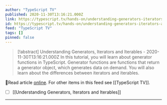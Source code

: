 ```yaml
---
author: "TypeScript TV"
published: 2020-11-30T13:16:21.000Z
link: https://typescript.tv/hands-on/understanding-generators-iterators-and-iterables/
id: https://typescript.tv/hands-on/understanding-generators-iterators-and-iterables/
feed: "TypeScript TV"
tags: []
pinned: false
---
```

> [!abstract] Understanding Generators, Iterators and Iterables - 2020-11-30T13:16:21.000Z
> In this tutorial, you will learn about generator functions in TypeScript. Generator functions are functions that return a generator object, which generates data on demand. You will also learn about the differences between iterators and iterables.

🔗Read article [online](https://typescript.tv/hands-on/understanding-generators-iterators-and-iterables/). For other items in this feed see [[TypeScript TV]].

- [ ] [[Understanding Generators, Iterators and Iterables]]
- - -

